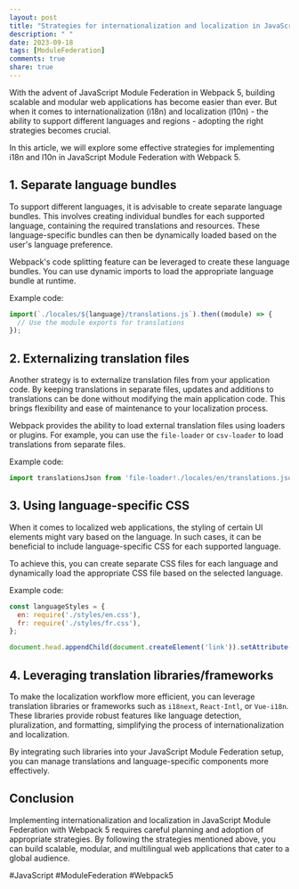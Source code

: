 ```yaml
---
layout: post
title: "Strategies for internationalization and localization in JavaScript Module Federation with Webpack 5"
description: " "
date: 2023-09-18
tags: [ModuleFederation]
comments: true
share: true
---
```


With the advent of JavaScript Module Federation in Webpack 5, building scalable and modular web applications has become easier than ever. But when it comes to internationalization (i18n) and localization (l10n) - the ability to support different languages and regions - adopting the right strategies becomes crucial.

In this article, we will explore some effective strategies for implementing i18n and l10n in JavaScript Module Federation with Webpack 5.

## 1. Separate language bundles
To support different languages, it is advisable to create separate language bundles. This involves creating individual bundles for each supported language, containing the required translations and resources. These language-specific bundles can then be dynamically loaded based on the user's language preference.

Webpack's code splitting feature can be leveraged to create these language bundles. You can use dynamic imports to load the appropriate language bundle at runtime.

Example code:
```javascript
import(`./locales/${language}/translations.js`).then((module) => {
  // Use the module exports for translations
});
```

## 2. Externalizing translation files
Another strategy is to externalize translation files from your application code. By keeping translations in separate files, updates and additions to translations can be done without modifying the main application code. This brings flexibility and ease of maintenance to your localization process.

Webpack provides the ability to load external translation files using loaders or plugins. For example, you can use the `file-loader` or `csv-loader` to load translations from separate files.

Example code:
```javascript
import translationsJson from 'file-loader!./locales/en/translations.json';
```

## 3. Using language-specific CSS
When it comes to localized web applications, the styling of certain UI elements might vary based on the language. In such cases, it can be beneficial to include language-specific CSS for each supported language.

To achieve this, you can create separate CSS files for each language and dynamically load the appropriate CSS file based on the selected language.

Example code:
```javascript
const languageStyles = {
  en: require('./styles/en.css'),
  fr: require('./styles/fr.css'),
};

document.head.appendChild(document.createElement('link')).setAttribute('href', languageStyles[language]);
```

## 4. Leveraging translation libraries/frameworks
To make the localization workflow more efficient, you can leverage translation libraries or frameworks such as `i18next`, `React-Intl`, or `Vue-i18n`. These libraries provide robust features like language detection, pluralization, and formatting, simplifying the process of internationalization and localization.

By integrating such libraries into your JavaScript Module Federation setup, you can manage translations and language-specific components more effectively.

## Conclusion
Implementing internationalization and localization in JavaScript Module Federation with Webpack 5 requires careful planning and adoption of appropriate strategies. By following the strategies mentioned above, you can build scalable, modular, and multilingual web applications that cater to a global audience.

#JavaScript #ModuleFederation #Webpack5